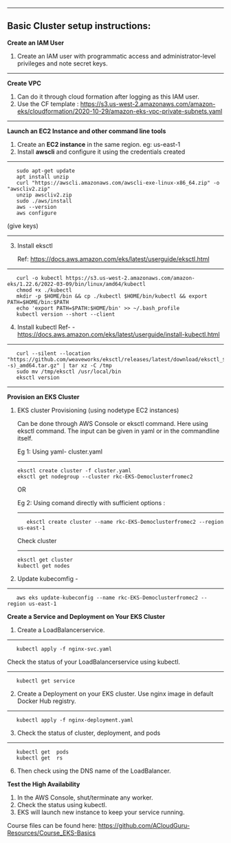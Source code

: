 ----------------------
Basic Cluster setup instructions:
----------------------

**Create an IAM User**
1. Create an IAM user with programmatic access and administrator-level privileges and note secret keys.


-------------------
**Create VPC**
1. Can do it through cloud formation after logging as this IAM user.
2. Use the CF template :  https://s3.us-west-2.amazonaws.com/amazon-eks/cloudformation/2020-10-29/amazon-eks-vpc-private-subnets.yaml
 
------------------------
**Launch an EC2 Instance and other command line tools**
1. Create an **EC2 instance** in the same region. eg: us-east-1
2. Install **awscli** and configure it using the credentials created
---
       sudo apt-get update
       apt install unzip
       curl "https://awscli.amazonaws.com/awscli-exe-linux-x86_64.zip" -o "awscliv2.zip"
       unzip awscliv2.zip
       sudo ./aws/install
       aws --version
       aws configure
 (give keys)
 
 --------
3. Install eksctl 
   
   Ref: https://docs.aws.amazon.com/eks/latest/userguide/eksctl.html
---
       curl -o kubectl https://s3.us-west-2.amazonaws.com/amazon-eks/1.22.6/2022-03-09/bin/linux/amd64/kubectl
       chmod +x ./kubectl
       mkdir -p $HOME/bin && cp ./kubectl $HOME/bin/kubectl && export PATH=$HOME/bin:$PATH
       echo 'export PATH=$PATH:$HOME/bin' >> ~/.bash_profile
       kubectl version --short --client

4. Install kubectl 
   Ref- - https://docs.aws.amazon.com/eks/latest/userguide/install-kubectl.html

---
       curl --silent --location "https://github.com/weaveworks/eksctl/releases/latest/download/eksctl_$(uname -s)_amd64.tar.gz" | tar xz -C /tmp
       sudo mv /tmp/eksctl /usr/local/bin
       eksctl version
 
---------------------
**Provision an EKS Cluster**

1. EKS cluster Provisioning (using nodetype EC2 instances)
 
   Can be done through AWS Console or eksctl command.
   Here using eksctl command. 
   The input can be given in yaml or in the commandline itself.
  
   Eg 1: Using yaml- cluster.yaml  
   
   ---
       eksctl create cluster -f cluster.yaml
       eksctl get nodegroup --cluster rkc-EKS-Democlusterfromec2
   OR
   
   Eg 2: Using comand directly with sufficient options : 
   
   ---
          eksctl create cluster --name rkc-EKS-Democlusterfromec2 --region us-east-1
   
   Check cluster
   
   ---
       eksctl get cluster
       kubectl get nodes
 
 
2. Update kubecomfig -
---
       aws eks update-kubeconfig --name rkc-EKS-Democlusterfromec2 --region us-east-1

 
**Create a Service and Deployment on Your EKS Cluster**


1. Create a LoadBalancerservice.

---
       kubectl apply -f nginx-svc.yaml  
       
 Check the status of your LoadBalancerservice using kubectl.

---
       kubectl get service
2. Create a Deployment on your EKS cluster.
      Use nginx image in default Docker Hub registry.
 ---
       kubectl apply -f nginx-deployment.yaml 
       
3. Check the status of cluster, deployment, and pods

---
       kubectl get  pods
       kubectl get  rs
       
 
6. Then check using the DNS name of the LoadBalancer.


**Test the High Availability**

1. In the AWS Console, shut/terminate any worker.
2. Check the status using kubectl.
3. EKS will launch new instance to keep your service running.


Course files can be found here: https://github.com/ACloudGuru-Resources/Course_EKS-Basics
